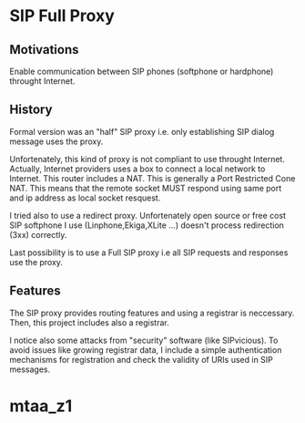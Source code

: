 SIP Full Proxy
==============

Motivations
-----------
Enable communication between SIP phones (softphone or hardphone) throught Internet.

History
-------
Formal version was an "half" SIP proxy i.e. only establishing SIP dialog message uses the proxy.

Unfortenately, this kind of proxy is not compliant to use throught Internet.
Actually, Internet providers uses a box to connect a local network to Internet. This router includes a NAT.
This is generally a Port Restricted Cone NAT. This means that the remote socket MUST respond using same port and ip address as local socket resquest.

I tried also to use a redirect proxy. Unfortenately open source or free cost SIP softphone I use (Linphone,Ekiga,XLite ...) doesn't process redirection (3xx) correctly.

Last possibility is to use a Full SIP proxy i.e all SIP requests and responses use the proxy.

Features
--------
The SIP proxy provides routing features and using a registrar is neccessary.
Then, this project includes also a registrar. 

I notice also some attacks from "security" software (like SIPvicious). To avoid issues like growing registrar data, I include a simple authentication mechanisms for registration and check the validity of URIs used in SIP messages.

 
# mtaa_z1
